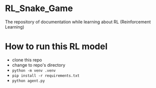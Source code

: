 # RL_Snake_Game
The repository of documentation while learning about RL (Reinforcement Learning)

# How to run this RL model
- clone this repo
- change to repo's directory
- `python -m venv .venv`
- `pip install -r requirements.txt`
- `python agent.py`
